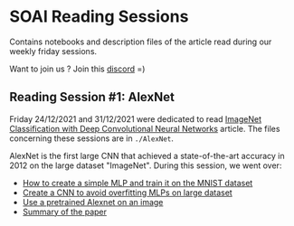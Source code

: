 # SOAI Reading Sessions
Contains notebooks and description files of the article read during our weekly friday sessions.

Want to join us ? Join this [discord](https://discord.gg/n8BKXuCam2) =) 

## Reading Session #1: AlexNet
Friday 24/12/2021 and 31/12/2021 were dedicated to read [ImageNet Classification with Deep Convolutional Neural Networks](https://papers.nips.cc/paper/2012/file/c399862d3b9d6b76c8436e924a68c45b-Paper.pdf) article. 
The files concerning these sessions are in ```./AlexNet```.

AlexNet is the first large CNN that achieved a state-of-the-art accuracy in 2012 on the large dataset "ImageNet". 
During this session, we went over: 
* [How to create a simple MLP and train it on the MNIST dataset](https://github.com/IHIaadj/reading_sessions/blob/main/AlexNet/MNIST%20Simple%20Neural%20network.ipynb)
* [Create a CNN to avoid overfitting MLPs on large dataset](https://github.com/IHIaadj/reading_sessions/blob/main/AlexNet/CNN%20Simple.ipynb)
* [Use a pretrained Alexnet on an image](https://github.com/IHIaadj/reading_sessions/blob/main/AlexNet/Pretrained%20Alexnet.ipynb)
* [Summary of the paper](https://github.com/IHIaadj/reading_sessions/blob/main/AlexNet/summary.pdf)
